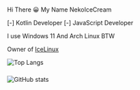 ###
Hi There 😀
My Name NekoIceCream

[-] Kotlin Developer
[-] JavaScript Developer

I use Windows 11 And Arch Linux BTW

Owner of [IceLinux](https://github.com/NekoIceTeam/IceLinux.git) 

![Top Langs](https://github-readme-stats.vercel.app/api/top-langs/?username=NekoIceCream&layout=compact&theme=radical)
###
![GitHub stats](https://github-readme-stats.vercel.app/api?username=NekoIceCream&show_icons=true&theme=radical)

